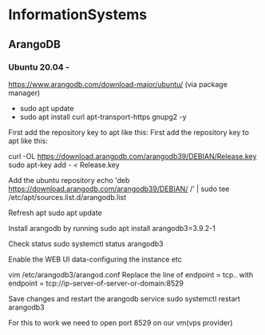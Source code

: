 # InformationSystems


## ArangoDB
### Ubuntu 20.04 -
https://www.arangodb.com/download-major/ubuntu/
(via package manager)

- sudo apt update
- sudo apt install curl apt-transport-https gnupg2 -y

First add the repository key to apt like this:
First add the repository key to apt like this:

curl -OL https://download.arangodb.com/arangodb39/DEBIAN/Release.key
sudo apt-key add - < Release.key


Add the ubuntu repository
echo 'deb https://download.arangodb.com/arangodb39/DEBIAN/ /' | sudo tee /etc/apt/sources.list.d/arangodb.list

Refresh apt
sudo apt update

Install arangodb by running
sudo apt install arangodb3=3.9.2-1

Check status
sudo systemctl status arangodb3

Enable the WEB UI
data-configuring the instance etc

vim /etc/arangodb3/arangod.conf
Replace the line of endpoint = tcp..
with endpoint = tcp://ip-server-of-server-or-domain:8529

Save changes and restart the arangodb service
sudo systemctl restart arangodb3

For this to work we need to open port 8529 on our vm(vps provider)
